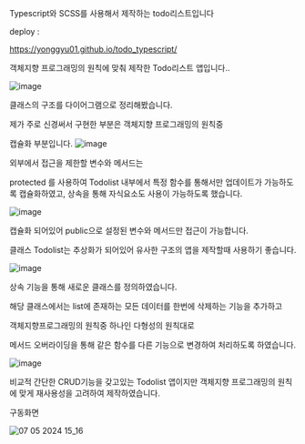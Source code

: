 Typescript와 SCSS를 사용해서 제작하는 todo리스트입니다

deploy :

https://yonggyu01.github.io/todo_typescript/

객체지향 프로그래밍의 원칙에 맞춰 제작한 Todo리스트 앱입니다..

![image](https://github.com/yonggyu01/todo_typescript/assets/152263794/03f8378a-797a-48a4-92fb-bb632bc4b6ac)


클래스의 구조를 다이어그램으로 정리해봤습니다.

제가 주로 신경써서 구현한 부분은 객체지향 프로그래밍의 원칙중 

캡슐화 부분입니다.
![image](https://github.com/yonggyu01/todo_typescript/assets/152263794/6c2edf8d-f2f3-4d32-8ebb-37f286ea2841)

외부에서 접근을 제한할 변수와 메서드는

protected 를 사용하여 Todolist 내부에서 특정 함수를 통해서만 업데이트가 가능하도록 캡슐화하였고, 상속을 통해 자식요소도 사용이 가능하도록 했습니다.

![image](https://github.com/yonggyu01/todo_typescript/assets/152263794/4940e44e-d2a5-4208-812e-2f10f70dc5fb)


캡슐화 되어있어 public으로 설정된 변수와 메서드만 접근이 가능합니다.

클래스 Todolist는 추상화가 되어있어 유사한 구조의 앱을 제작할때 사용하기 좋습니다.

![image](https://github.com/yonggyu01/todo_typescript/assets/152263794/c9ff6c69-96b7-4150-a8a8-7c27111d8840)

상속 기능을 통해 새로운 클래스를 정의하였습니다.

해당 클래스에서는 list에 존재하는 모든 데이터를 한번에 삭제하는 기능을 추가하고

객체지향프로그래밍의 원칙중 하나인 다형성의 원칙대로

메서드 오버라이딩을 통해 같은 함수를 다른 기능으로 변경하여 처리하도록 하였습니다.

![image](https://github.com/yonggyu01/todo_typescript/assets/152263794/fbd80353-7e55-4176-8c77-68925e2cb844)


비교적 간단한 CRUD기능을 갖고있는 Todolist 앱이지만
객체지향 프로그래밍의 원칙에 맞게 재사용성을 고려하여 제작하였습니다.

구동화면


![07 05 2024 15_16](https://github.com/yonggyu01/todo_typescript/assets/152263794/e791ac3b-fe82-4023-b4af-127cd2249e78)






